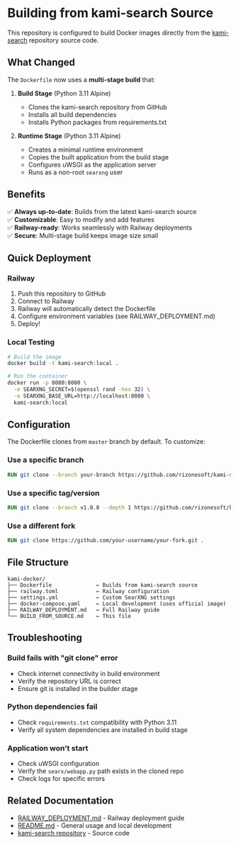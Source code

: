 # Building from kami-search Source

This repository is configured to build Docker images directly from the [kami-search](https://github.com/rizonesoft/kami-search) repository source code.

## What Changed

The `Dockerfile` now uses a **multi-stage build** that:

1. **Build Stage** (Python 3.11 Alpine)
   - Clones the kami-search repository from GitHub
   - Installs all build dependencies
   - Installs Python packages from requirements.txt

2. **Runtime Stage** (Python 3.11 Alpine)
   - Creates a minimal runtime environment
   - Copies the built application from the build stage
   - Configures uWSGI as the application server
   - Runs as a non-root `searxng` user

## Benefits

✅ **Always up-to-date**: Builds from the latest kami-search source  
✅ **Customizable**: Easy to modify and add features  
✅ **Railway-ready**: Works seamlessly with Railway deployments  
✅ **Secure**: Multi-stage build keeps image size small  

## Quick Deployment

### Railway
1. Push this repository to GitHub
2. Connect to Railway
3. Railway will automatically detect the Dockerfile
4. Configure environment variables (see RAILWAY_DEPLOYMENT.md)
5. Deploy!

### Local Testing
```bash
# Build the image
docker build -t kami-search:local .

# Run the container
docker run -p 8080:8080 \
  -e SEARXNG_SECRET=$(openssl rand -hex 32) \
  -e SEARXNG_BASE_URL=http://localhost:8080 \
  kami-search:local
```

## Configuration

The Dockerfile clones from `master` branch by default. To customize:

### Use a specific branch
```dockerfile
RUN git clone --branch your-branch https://github.com/rizonesoft/kami-search.git .
```

### Use a specific tag/version
```dockerfile
RUN git clone --branch v1.0.0 --depth 1 https://github.com/rizonesoft/kami-search.git .
```

### Use a different fork
```dockerfile
RUN git clone https://github.com/your-username/your-fork.git .
```

## File Structure

```
kami-docker/
├── Dockerfile              ← Builds from kami-search source
├── railway.toml            ← Railway configuration
├── settings.yml            ← Custom SearXNG settings
├── docker-compose.yaml     ← Local development (uses official image)
├── RAILWAY_DEPLOYMENT.md   ← Full Railway guide
└── BUILD_FROM_SOURCE.md    ← This file
```

## Troubleshooting

### Build fails with "git clone" error
- Check internet connectivity in build environment
- Verify the repository URL is correct
- Ensure git is installed in the builder stage

### Python dependencies fail
- Check `requirements.txt` compatibility with Python 3.11
- Verify all system dependencies are installed in build stage

### Application won't start
- Check uWSGI configuration
- Verify the `searx/webapp.py` path exists in the cloned repo
- Check logs for specific errors

## Related Documentation

- [RAILWAY_DEPLOYMENT.md](RAILWAY_DEPLOYMENT.md) - Railway deployment guide
- [README.md](README.md) - General usage and local development
- [kami-search repository](https://github.com/rizonesoft/kami-search) - Source code
